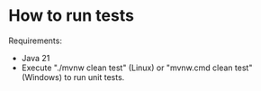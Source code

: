 # How to run tests

Requirements:
- Java 21
- Execute "./mvnw clean test" (Linux) or "mvnw.cmd clean test" (Windows) to run unit tests.
